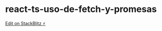 # react-ts-uso-de-fetch-y-promesas

[Edit on StackBlitz ⚡️](https://stackblitz.com/edit/react-ts-uso-de-fetch-y-promesas)